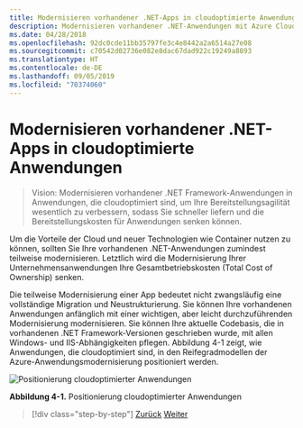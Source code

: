 ```yaml
---
title: Modernisieren vorhandener .NET-Apps in cloudoptimierte Anwendungen
description: Modernisieren vorhandener .NET-Anwendungen mit Azure Cloud und Windows-Containern.
ms.date: 04/28/2018
ms.openlocfilehash: 92dc0cde11bb35797fe3c4e8442a2a6514a27e08
ms.sourcegitcommit: c70542d02736e082e8dac67dad922c19249a8893
ms.translationtype: HT
ms.contentlocale: de-DE
ms.lasthandoff: 09/05/2019
ms.locfileid: "70374060"
---
```

# <a name="modernize-existing-net-apps-to-cloud-optimized-applications"></a>Modernisieren vorhandener .NET-Apps in cloudoptimierte Anwendungen

> Vision: Modernisieren vorhandener .NET Framework-Anwendungen in Anwendungen, die cloudoptimiert sind, um Ihre Bereitstellungsagilität wesentlich zu verbessern, sodass Sie schneller liefern und die Bereitstellungskosten für Anwendungen senken können.

Um die Vorteile der Cloud und neuer Technologien wie Container nutzen zu können, sollten Sie Ihre vorhandenen .NET-Anwendungen zumindest teilweise modernisieren. Letztlich wird die Modernisierung Ihrer Unternehmensanwendungen Ihre Gesamtbetriebskosten (Total Cost of Ownership) senken.

Die teilweise Modernisierung einer App bedeutet nicht zwangsläufig eine vollständige Migration und Neustrukturierung. Sie können Ihre vorhandenen Anwendungen anfänglich mit einer wichtigen, aber leicht durchzuführenden Modernisierung modernisieren. Sie können Ihre aktuelle Codebasis, die in vorhandenen .NET Framework-Versionen geschrieben wurde, mit allen Windows- und IIS-Abhängigkeiten pflegen. Abbildung 4-1 zeigt, wie Anwendungen, die cloudoptimiert sind, in den Reifegradmodellen der Azure-Anwendungsmodernisierung positioniert werden.

![Positionierung cloudoptimierter Anwendungen](./media/image1.png)

**Abbildung 4-1.** Positionierung cloudoptimierter Anwendungen

>[!div class="step-by-step"]
>[Zurück](../migrate-your-relational-databases-to-azure.md)
>[Weiter](reasons-to-modernize-existing-net-apps-to-cloud-optimized-applications.md)
